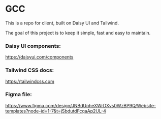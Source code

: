 # GCC

This is a repo for client, built on Daisy UI and Tailwind.

The goal of this project is to keep it simple, fast and easy to maintain.

### Daisy UI components:

https://daisyui.com/components

### Tailwind CSS docs:

https://tailwindcss.com

### Figma file:

https://www.figma.com/design/JNBdUnheXWrDXvs0WzBP9Q/Website-templates?node-id=1-7&t=jSbdutdFcqaAp2UL-4